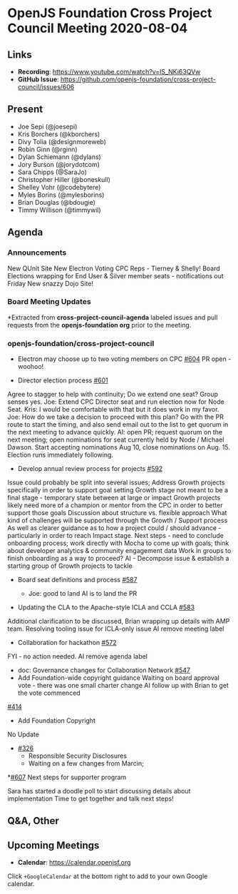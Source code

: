 # OpenJS Foundation Cross Project Council Meeting 2020-08-04

## Links

* **Recording**: https://www.youtube.com/watch?v=lS_NKi63QVw
* **GitHub Issue**: https://github.com/openjs-foundation/cross-project-council/issues/606

## Present

* Joe Sepi (@joesepi)
* Kris Borchers (@kborchers)
* Divy Tolia (@designmoreweb)
* Robin Ginn (@rginn)
* Dylan Schiemann (@dylans)
* Jory Burson (@jorydotcom)
* Sara Chipps (@SaraJo)
* Christopher Hiller (@boneskull)
* Shelley Vohr (@codebytere)
* Myles Borins (@mylesborins)
* Brian Douglas (@bdougie)
* Timmy Willison (@timmywil)

## Agenda

### Announcements

New QUnit Site
New Electron Voting CPC Reps - Tierney & Shelly!
Board Elections wrapping for End User & Silver member seats - notifications out Friday
New snazzy Dojo Site!

### Board Meeting Updates
 
*Extracted from **cross-project-council-agenda** labeled issues and pull requests from the **openjs-foundation org** prior to the meeting.

### openjs-foundation/cross-project-council

* Electron may choose up to two voting members on CPC [#604](https://github.com/openjs-foundation/cross-project-council/issues/604)
PR open - woohoo!


* Director election process [#601](https://github.com/openjs-foundation/cross-project-council/issues/601)

Agree to stagger to help with continuity; 
Do we extend one seat? Group senses yes. Joe: Extend CPC Director seat and run election now for Node Seat.
Kris: I would be comfortable with that but it does work in my favor. 
Joe: How do we take a decision to proceed with this plan?
Go with the PR route to start the timing, and also send email out to the list to get quorum in the next meeting to advance quickly. 
AI: open PR; request quorum on the next meeting; open nominations for seat currently held by Node / Michael Dawson. Start accepting nominations Aug 10, close nominations on Aug. 15. Election runs immediately following.

* Develop annual review process for projects [#592](https://github.com/openjs-foundation/cross-project-council/issues/592)

Issue could probably be split into several issues;
Address Growth projects specifically in order to support goal setting
Growth stage not meant to be a final stage - temporary state between at large or impact
Growth projects likely need more of a champion or mentor from the CPC in order to better support those goals
Discussion about structure vs. flexible approach 
What kind of challenges will be supported through the Growth / Support process
As well as clearer guidance as to how a project could / should advance - particularly in order to reach Impact stage.
Next steps - need to conclude onboarding process; work directly with Mocha to come up with goals; think about developer analytics & community engagement data
Work in groups to finish onboarding as a way to proceed?
AI - Decompose issue & establish a starting group of Growth projects to tackle


* Board seat definitions and process [#587](https://github.com/openjs-foundation/cross-project-council/pull/587)
  * Joe: good to land
AI is to land the PR

* Updating the CLA to the Apache-style ICLA and CCLA [#583](https://github.com/openjs-foundation/cross-project-council/issues/583)

Additional clarification to be discussed, Brian wrapping up details with AMP team.
Resolving tooling issue for ICLA-only issue
AI remove meeting label

* Collaboration for hackathon [#572](https://github.com/openjs-foundation/cross-project-council/issues/572)

FYI - no action needed. 
AI remove agenda label

* doc: Governance changes for Collaboration Network [#547](https://github.com/openjs-foundation/cross-project-council/pull/547)
* Add Foundation-wide copyright guidance 
Waiting on board approval vote - there was one small charter change
AI follow up with Brian to get the vote commenced

[#414](https://github.com/openjs-foundation/cross-project-council/pull/414)
* Add Foundation Copyright 

No Update

* [#326](https://github.com/openjs-foundation/cross-project-council/issues/326)
  * Responsible Security Disclosures
  * Waiting on a few changes from Marcin;  

*[#607](https://github.com/openjs-foundation/cross-project-council/issues/607)
Next steps for supporter program

Sara has started a doodle poll to start discussing details about implementation
Time to get together and talk next steps!



## Q&A, Other

## Upcoming Meetings

* **Calendar**: https://calendar.openjsf.org

Click `+GoogleCalendar` at the bottom right to add to your own Google calendar.

